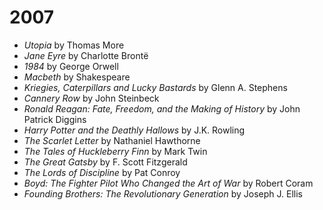 # 2007

- *Utopia* by Thomas More
- *Jane Eyre* by Charlotte Brontë
- *1984* by George Orwell
- *Macbeth* by Shakespeare
- *Kriegies, Caterpillars and Lucky Bastards* by Glenn A. Stephens
- *Cannery Row* by John Steinbeck
- *Ronald Reagan: Fate, Freedom, and the Making of History* by John Patrick Diggins
- *Harry Potter and the Deathly Hallows* by J.K. Rowling
- *The Scarlet Letter* by Nathaniel Hawthorne
- *The Tales of Huckleberry Finn* by Mark Twin
- *The Great Gatsby* by F. Scott Fitzgerald
- *The Lords of Discipline* by Pat Conroy
- *Boyd: The Fighter Pilot Who Changed the Art of War* by Robert Coram
- *Founding Brothers: The Revolutionary Generation* by Joseph J. Ellis